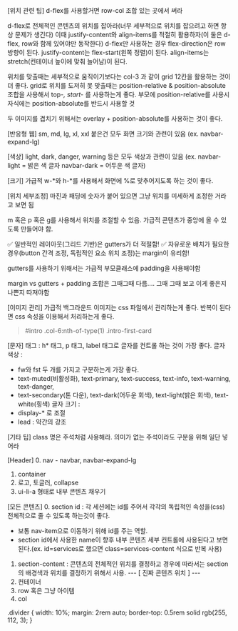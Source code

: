 [위치 관련 팁]
d-flex를 사용할거면
row-col 조합 있는 곳에서 써라

d-flex로 전체적인 콘텐츠의 위치를 잡아라(너무 세부적으로 위치를 잡으려고 하면 항상 문제가 생긴다)
이때 justify-content와 align-items를 적절히 활용하자(이 둘은 d-flex, row와 함께 있어야만 동작한다)
d-flex만 사용하는 경우 flex-direction은 row 방향이 된다.
justify-content는 flex-start(왼쪽 정렬)이 된다.
align-items는 stretch(컨테이너 높이에 맞춰 늘어남)이 된다.

위치를 맞출때는 세부적으로 움직이기보다는 col-3 과 같이 grid 12칸을 활용하는 것이 더 좋다.
grid로 위치를 도저히 못 맞출때는 position-relative & position-absolute 조합을 사용해서 top-*, start-* 를 사용하는게 좋다.
부모에 position-relative를 사용시 자식에는 position-absolute를 반드시 사용할 것

두 이미지를 겹치기 위해서는 overlay + position-absolute를 사용하는 것이 좋다.

[반응형 웹]
sm, md, lg, xl, xxl 붙은건 모두 화면 크기와 관련이 있음
(ex. navbar-expand-lg)

[색상]
light, dark, danger, warning 등은 모두 색상과 관련이 있음
(ex. navbar-light = 밝은 색 글자 navbar-dark = 어두운 색 글자)

[크기]
가급적 w-*와 h-*를 사용해서 화면에 %로 맞추어지도록 하는 것이 좋다.

[위치 세부조정]
마진과 패딩에 숫자가 붙어 있으면 그냥 위치를 미세하게 조정한 거라고 보면 됨

m 혹은 p 혹은 g를 사용해서 위치를 조절할 수 있음.
가급적 콘텐츠가 중앙에 올 수 있도록 만들어야 함.

✅ 일반적인 레이아웃(그리드 기반)은 gutters가 더 적절함!
✅ 자유로운 배치가 필요한 경우(button 간격 조정, 독립적인 요소 위치 조정)는 margin이 유리함!

gutters를 사용하기 위해서는 가급적 부모클래스에 padding을 사용해야함

margin vs gutters + padding 조합은 그때그때 다름.... 그때 그때 보고 이게 좋은지 나쁜지 따져야함

[이미지 관리]
가급적 백그라운드 이미지는 css 파일에서 관리하는게 좋다.
반복이 된다면 css 속성을 이용해서 처리하는게 좋다.
> #intro .col-6:nth-of-type(1) .intro-first-card

[문자]
태그 : h* 태그, p 태그, label 태그로 글자를 컨트롤 하는 것이 가장 좋다.
글자 색상 : 
- fw와 fst 두 개를 가지고 구분하는게 가장 좋다.
- text-muted(비활성화), text-primary, text-success, text-info, text-warning, text-danger, 
- text-secondary(톤 다운), text-dark(어두운 회색), text-light(밝은 회색), text-white(힁색)
글자 크기 : 
- display-* 로 조절
- lead : 약간의 강조


[기타 팁]
class 명은 주석처럼 사용해라. 의미가 없는 주석이라도 구분을 위해 일단 넣어라

[Header]
0. nav - navbar, navbar-expand-lg
1. container
2. 로고, 토글러, collapse
3. ui-li-a 형태로 내부 콘텐츠 채우기

[모든 콘텐츠]
0. section id : 각 세션에는 id를 주어서 각각의 독립적인 속성을(css) 전체적으로 줄 수 있도록 하는것이 좋다.
 + 보통 nav-item으로 이동하기 위해 id를 주는 역할. 
 + section id에서 사용한 name이 향후 내부 콘텐츠 세부 컨트롤에 사용된다고 보면 된다.(ex. id=services로 했으면 class=services-content 식으로 반복 사용)
1. section-content : 콘텐츠의 전체적인 위치를 결정하고 
경우에 따라서는 section의 배경색과 위치를 결정하기 위해서 사용.
--- [ 진짜 콘텐츠 위치 ] ---
2. 컨테이너
3. row 혹은 그냥 아이템
4. col



.divider
{
width: 10%;
  margin: 2rem auto;
  border-top: 0.5rem solid rgb(255, 112, 3);
}
